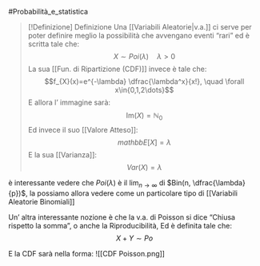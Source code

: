 #Probabilità_e_statistica 
>[!Definizione]  Definizione
>Una [[Variabili Aleatorie|v.a.]] ci serve per poter definire meglio la possibilità che avvengano eventi “rari” ed è scritta tale che:
>$$X\sim Poi(\lambda)\quad \lambda>0$$
>La sua [[Fun. di Ripartizione (CDF)]] invece è tale che:
>$$f_{X}(x)=e^{-\lambda} \dfrac{\lambda^x}{x!}, \quad \forall x\in{0,1,2\dots}$$
>E allora l’ immagine sarà:
>$$\mathrm{Im}(X)=\mathbb{N}_{0}$$
>Ed invece il suo [[Valore Atteso]]:
>$$mathbb{E}[X]=\lambda$$
>E la sua [[Varianza]]:
>$$Var(X)=\lambda$$


è interessante vedere che $Poi(\lambda)$ è il $\lim_{ n \to \infty }$ di $Bin(n, \dfrac{\lambda}{p})$, la possiamo allora vedere come un particolare tipo di [[Variabili Aleatorie Binomiali]]

Un’ altra interessante nozione è che la v.a. di Poisson si dice “Chiusa rispetto la somma”, o anche la Riproducibilità, Ed è definita tale che:
$$X+Y\sim Po$$

E la CDF sarà nella forma:
![[CDF Poisson.png]]